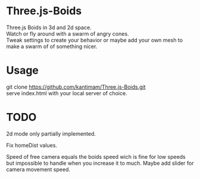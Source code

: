 # Three.js-Boids
Three.js Boids in 3d and 2d space.  
Watch or fly around with a swarm of angry cones.  
Tweak settings to create your behavior or maybe add your own mesh to make a swarm of of something nicer.   

# Usage
git clone https://github.com/kantimam/Three.js-Boids.git  
serve index.html with your local server of choice. 

# TODO
2d mode only partially implemented. 

Fix homeDist values.

Speed of free camera equals the boids speed wich is fine for low speeds but impossible to handle when you increase it to much.
Maybe add slider for camera movement speed.
